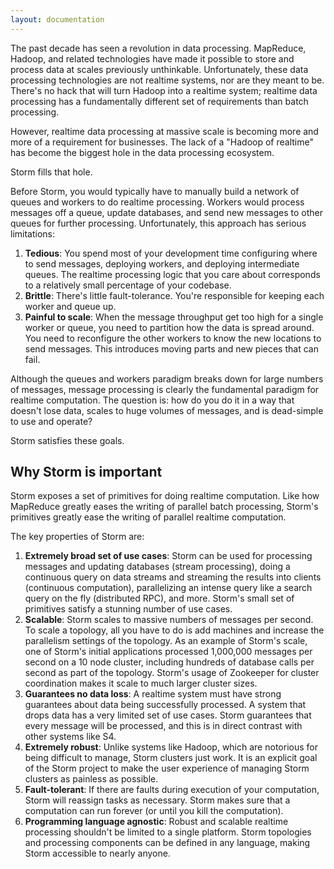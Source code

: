```yaml
---
layout: documentation
---
```

The past decade has seen a revolution in data processing. MapReduce, Hadoop, and related technologies have made it possible to store and process data at scales previously unthinkable. Unfortunately, these data processing technologies are not realtime systems, nor are they meant to be. There's no hack that will turn Hadoop into a realtime system; realtime data processing has a fundamentally different set of requirements than batch processing.

However, realtime data processing at massive scale is becoming more and more of a requirement for businesses. The lack of a "Hadoop of realtime" has become the biggest hole in the data processing ecosystem.

Storm fills that hole.

Before Storm, you would typically have to manually build a network of queues and workers to do realtime processing. Workers would process messages off a queue, update databases, and send new messages to other queues for further processing. Unfortunately, this approach has serious limitations:

1. **Tedious**: You spend most of your development time configuring where to send messages, deploying workers, and deploying intermediate queues. The realtime processing logic that you care about corresponds to a relatively small percentage of your codebase.
2. **Brittle**: There's little fault-tolerance. You're responsible for keeping each worker and queue up.
3. **Painful to scale**: When the message throughput get too high for a single worker or queue, you need to partition how the data is spread around. You need to reconfigure the other workers to know the new locations to send messages. This introduces moving parts and new pieces that can fail.

Although the queues and workers paradigm breaks down for large numbers of messages, message processing is clearly the fundamental paradigm for realtime computation. The question is: how do you do it in a way that doesn't lose data, scales to huge volumes of messages, and is dead-simple to use and operate?

Storm satisfies these goals. 

## Why Storm is important

Storm exposes a set of primitives for doing realtime computation. Like how MapReduce greatly eases the writing of parallel batch processing, Storm's primitives greatly ease the writing of parallel realtime computation.

The key properties of Storm are:

1. **Extremely broad set of use cases**: Storm can be used for processing messages and updating databases (stream processing), doing a continuous query on data streams and streaming the results into clients (continuous computation), parallelizing an intense query like a search query on the fly (distributed RPC), and more. Storm's small set of primitives satisfy a stunning number of use cases.
2. **Scalable**: Storm scales to massive numbers of messages per second. To scale a topology, all you have to do is add machines and increase the parallelism settings of the topology. As an example of Storm's scale, one of Storm's initial applications processed 1,000,000 messages per second on a 10 node cluster, including hundreds of database calls per second as part of the topology. Storm's usage of Zookeeper for cluster coordination makes it scale to much larger cluster sizes.
3. **Guarantees no data loss**: A realtime system must have strong guarantees about data being successfully processed. A system that drops data has a very limited set of use cases. Storm guarantees that every message will be processed, and this is in direct contrast with other systems like S4. 
4. **Extremely robust**: Unlike systems like Hadoop, which are notorious for being difficult to manage, Storm clusters just work. It is an explicit goal of the Storm project to make the user experience of managing Storm clusters as painless as possible.
5. **Fault-tolerant**: If there are faults during execution of your computation, Storm will reassign tasks as necessary. Storm makes sure that a computation can run forever (or until you kill the computation).
6. **Programming language agnostic**: Robust and scalable realtime processing shouldn't be limited to a single platform. Storm topologies and processing components can be defined in any language, making Storm accessible to nearly anyone.
